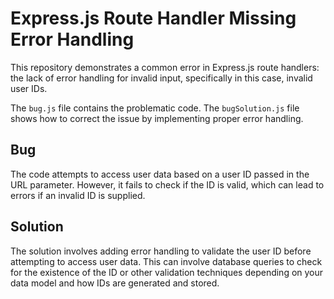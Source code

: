 # Express.js Route Handler Missing Error Handling

This repository demonstrates a common error in Express.js route handlers: the lack of error handling for invalid input, specifically in this case, invalid user IDs.

The `bug.js` file contains the problematic code. The `bugSolution.js` file shows how to correct the issue by implementing proper error handling.

## Bug

The code attempts to access user data based on a user ID passed in the URL parameter.  However, it fails to check if the ID is valid, which can lead to errors if an invalid ID is supplied.

## Solution

The solution involves adding error handling to validate the user ID before attempting to access user data.  This can involve database queries to check for the existence of the ID or other validation techniques depending on your data model and how IDs are generated and stored.
